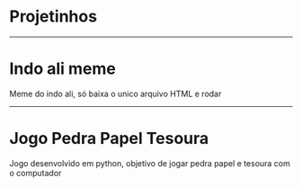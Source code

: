 # Projetinhos
<hr>
<h1>Indo ali meme</h1>
<p>Meme do indo ali, só baixa o unico arquivo HTML e rodar</p>
<hr>
<h1>Jogo Pedra Papel Tesoura</h1>
<p>Jogo desenvolvido em python, objetivo de jogar pedra papel e tesoura com o computador</p>
